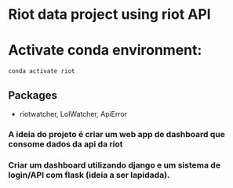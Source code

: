 # Riot data project using riot API

# Activate conda environment:

```
conda activate riot
```

## Packages

- riotwatcher, LolWatcher, ApiError

### A ideia do projeto é criar um web app de dashboard que consome dados da api da riot

### Criar um dashboard utilizando django e um sistema de login/API com flask (ideia a ser lapidada).
